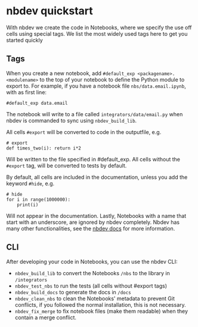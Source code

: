 # nbdev quickstart
With nbdev we create the code in Notebooks, where we specify the use off cells using special tags. We list the most widely used tags here to get you started quickly

## Tags
When you create a new notebook, add `#default_exp <packagename>.<modulename>` to the top of your notebook to define the Python module to export to. For example, if you have a notebook file `nbs/data.email.ipynb`, with as first line:
```
#default_exp data.email
```
The notebook will write to a file called `integrators/data/email.py` when nbdev is commanded to sync using `nbdev_build_lib`.

All cells `#export` will be converted to code in the outputfile, e.g.
```
# export
def times_two(i): return i*2
```
Will be written to the file specified in #default_exp. All cells without the `#export` tag, will be converted to tests by default. 

By default, all cells are included in the documentation, unless you add the keyword `#hide`, e.g.
```
# hide
for i in range(1000000):
    print(i)
```

Will not appear in the documentation. Lastly, Notebooks with a name that start with an underscore, are ignored by nbdev completely. Nbdev has many other functionalities, see the [nbdev docs](https://nbdev.fast.ai/) for more information.


## CLI 
After developing your code in Notebooks, you can use the nbdev CLI:
- `nbdev_build_lib` to convert the Notebooks `/nbs` to the library in `/integrators`
- `nbdev_test_nbs` to run the tests (all cells without #export tags)
- `nbdev_build_docs` to generate the docs in `/docs`
- `nbdev_clean_nbs` to clean the Notebooks' metadata to prevent Git conflicts, if you followed the normal installation, this is not necessary.
- `nbdev_fix_merge` to fix notebook files (make them readable) when they contain a merge conflict.